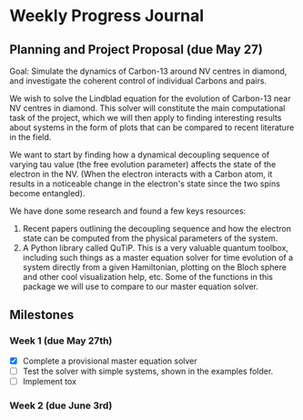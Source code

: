 # Weekly Progress Journal

## Planning and Project Proposal (due May 27)
Goal: Simulate the dynamics of Carbon-13 around NV centres in diamond,
and investigate the coherent control of individual Carbons and pairs. 

We wish to solve the Lindblad equation for the evolution of Carbon-13 near NV centres in
diamond. This solver will constitute the main computational task of the project, which we
will then apply to finding interesting results about systems in the form of plots that
can be compared to recent literature in the field.

We want to start by finding how a dynamical decoupling sequence of varying tau value (the 
free evolution parameter) affects the state of the electron in the NV. (When the electron 
interacts with a Carbon atom, it results in a noticeable change in the electron's state since
the two spins become entangled). 

We have done some research and found a few keys resources:
1. Recent papers outlining the decoupling sequence and how the electron state can be 
computed from the physical parameters of the system.
2. A Python library called QuTiP. This is a very valuable quantum toolbox, including such 
things as a master equation solver for time evolution of a system directly from a given 
Hamiltonian, plotting on the Bloch sphere and other cool visualization help, etc. Some of
the functions in this package we will use to compare to our master equation solver.

## Milestones
### Week 1 (due May 27th)
- [X] Complete a provisional master equation solver
- [ ] Test the solver with simple systems, shown in the examples folder.
- [ ] Implement tox

### Week 2 (due June 3rd)
